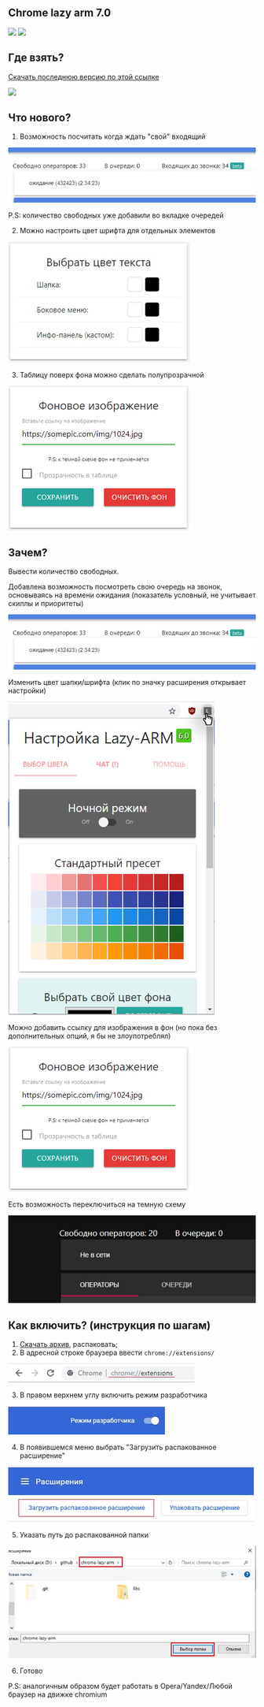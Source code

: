 ## Chrome lazy arm 7.0

![](https://img.shields.io/badge/version-7.0-green) ![](https://img.shields.io/badge/build-passing-brightgreen)

## Где взять?
[Скачать последнюю версию по этой ссылке](https://github.com/JustMonk/chrome-lazy-arm/releases/download/7.0/chrome-lazy-arm-7.rar)

![](screenshoot/demo.jpg)

## Что нового?

1) Возможность посчитать когда ждать "свой" входящий

![](https://github.com/JustMonk/chrome-lazy-arm/blob/master/screenshoots/queue.jpg)

P.S: количество свободных уже добавили во вкладке очередей

2) Можно настроить цвет шрифта для отдельных элементов

![](https://github.com/JustMonk/chrome-lazy-arm/blob/master/screenshoots/font.jpg)

3) Таблицу поверх фона можно сделать полупрозрачной

![](https://github.com/JustMonk/chrome-lazy-arm/blob/master/screenshoots/bg.png)

## Зачем?

Вывести количество свободных. 

Добавлена возможность посмотреть свою очередь на звонок, основываясь на времени ожидания (показатель условный, не учитывает скиллы и приоритеты)

![](screenshoots/queue.jpg)

Изменить цвет шапки/шрифта (клик по значку расширения открывает настройки)

![](screenshoots/settings.jpg)

Можно добавить ссылку для изображения в фон (но пока без дополнительных опций, я бы не злоупотреблял)

![](screenshoots/bg.png)


Есть возможность переключиться на темную схему

![](screenshoots/dark.jpg)

## Как включить? (инструкция по шагам)

1) [Скачать архив](https://github.com/JustMonk/chrome-lazy-arm/releases/download/7.0/chrome-lazy-arm-7.rar), распаковать;
2) В адресной строке браузера ввести `chrome://extensions/`

![](screenshoots/chrome_extensions_path.jpg)

3) В правом верхнем углу включить режим разработчика

![](screenshoots/dev_mode.jpg)

4) В появившемся меню выбрать "Загрузить распакованное расширение"

![](screenshoots/upload_ext.jpg)

5) Указать путь до распакованной папки

![](screenshoots/path.jpg)

6) Готово

P.S: аналогичным образом будет работать в Opera/Yandex/Любой браузер на движке chromium
